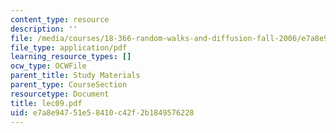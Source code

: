 ```yaml
---
content_type: resource
description: ''
file: /media/courses/18-366-random-walks-and-diffusion-fall-2006/e7a8e94751e58410c42f2b1849576228_lec09.pdf
file_type: application/pdf
learning_resource_types: []
ocw_type: OCWFile
parent_title: Study Materials
parent_type: CourseSection
resourcetype: Document
title: lec09.pdf
uid: e7a8e947-51e5-8410-c42f-2b1849576228
---
```

